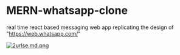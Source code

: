 # MERN-whatsapp-clone
real time react based messaging web app
replicating the design of "https://web.whatsapp.com/"

[![2urlse.md.png](https://iili.io/2urlse.md.png)](https://freeimage.host/i/2urlse)
